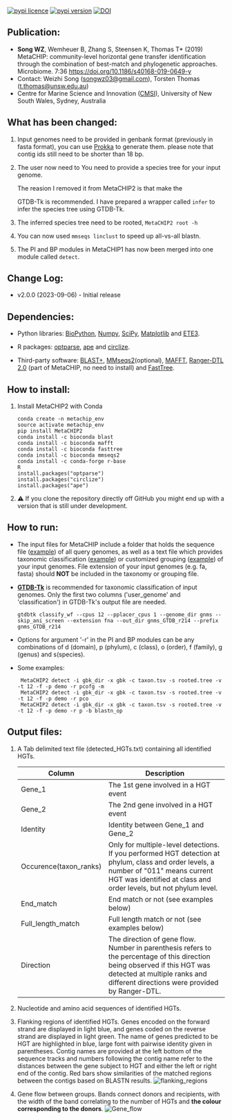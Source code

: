 
[![pypi licence](https://img.shields.io/pypi/l/MetaCHIP.svg)](https://opensource.org/licenses/gpl-3.0.html)
[![pypi version](https://img.shields.io/pypi/v/MetaCHIP2.svg)](https://pypi.python.org/pypi/MetaCHIP2) 
[![DOI         ](https://img.shields.io/static/v1.svg?label=DOI&message=10.1186/s40168-019-0649-y&color=orange)](https://doi.org/10.1186/s40168-019-0649-y)

Publication:
---

+ **Song WZ**, Wemheuer B, Zhang S, Steensen K, Thomas T* (2019) MetaCHIP: community-level horizontal gene transfer identification through the combination of best-match and phylogenetic approaches. Microbiome. 7:36 https://doi.org/10.1186/s40168-019-0649-y
+ Contact: Weizhi Song (songwz03@gmail.com), Torsten Thomas (t.thomas@unsw.edu.au)
+ Centre for Marine Science and Innovation ([CMSI](https://www.cmsi.unsw.edu.au)), University of New South Wales, Sydney, Australia

What has been changed:
---

1. Input genomes need to be provided in genbank format (previously in fasta format), 
   you can use [Prokka](https://github.com/tseemann/prokka) to generate them.
   please note that contig ids still need to be shorter than 18 bp.

1. The user now need to You need to provide a species tree for your input genome.

   The reasion I removed it from MetaCHIP2 is that 
   make the 

   GTDB-Tk is recommended. I have prepared a wrapper called `infer` to infer the species tree using GTDB-Tk.

1. The inferred species tree need to be rooted, `MetaCHIP2 root -h`

1. You can now used `mmseqs linclust` to speed up all-vs-all blastn.

1. The PI and BP modules in MetaCHIP1 has now been merged into one module called `detect`.

Change Log:
---

* v2.0.0 (2023-09-06) - Initial release

Dependencies:
---

+ Python libraries: 
[BioPython](https://github.com/biopython/biopython.github.io/), 
[Numpy](http://www.numpy.org),
[SciPy](https://www.scipy.org),
[Matplotlib](http://matplotlib.org) and 
[ETE3](http://etetoolkit.org).

+ R packages: 
[optparse](https://cran.r-project.org/web/packages/optparse/index.html),
[ape](https://cran.r-project.org/web/packages/ape/index.html) and 
[circlize](https://cran.r-project.org/web/packages/circlize/index.html).

+ Third-party software: 
[BLAST+](https://blast.ncbi.nlm.nih.gov/Blast.cgi?PAGE_TYPE=BlastDocs&DOC_TYPE=Download),
[MMseqs2](https://github.com/soedinglab/MMseqs2)(optional), 
[MAFFT](https://mafft.cbrc.jp/alignment/software/),
[Ranger-DTL 2.0](https://compbio.engr.uconn.edu/software/RANGER-DTL/) (part of MetaCHIP, no need to install) and 
[FastTree](http://www.microbesonline.org/fasttree/).

How to install:
---

1. Install MetaCHIP2 with Conda
 
       conda create -n metachip_env
       source activate metachip_env
       pip install MetaCHIP2
       conda install -c bioconda blast
       conda install -c bioconda mafft
       conda install -c bioconda fasttree
       conda install -c bioconda mmseqs2
       conda install -c conda-forge r-base
       R
       install.packages("optparse")
       install.packages("circlize")
       install.packages("ape")

1. :warning: If you clone the repository directly off GitHub you might end up with a version that is still under development.


How to run:
---

+ The input files for MetaCHIP include a folder that holds the sequence file ([example](https://github.com/songweizhi/MetaCHIP/blob/master/input_file_examples/human_gut_bins))
of all query genomes, as well as a text file which provides taxonomic classification ([example](https://github.com/songweizhi/MetaCHIP/blob/master/input_file_examples/human_gut_bins_GTDB.tsv)) 
or customized grouping ([example](https://github.com/songweizhi/MetaCHIP/blob/master/input_file_examples/customized_grouping.txt))
of your input genomes. File extension of your input genomes (e.g. fa, fasta) should **NOT** be included in the taxonomy or grouping file.



+ [**GTDB-Tk**](https://github.com/Ecogenomics/GTDBTk) is recommended for taxonomic classification of input genomes. Only the first two columns ('user_genome' and 'classification') in GTDB-Tk's output file are needed. 

      gtdbtk classify_wf --cpus 12 --pplacer_cpus 1 --genome_dir gnms --skip_ani_screen --extension fna --out_dir gnms_GTDB_r214 --prefix gnms_GTDB_r214

+ Options for argument '-r' in the PI and BP modules can be any combinations of d (domain), p (phylum), c (class), o (order), f (family), g (genus) and s(species).

+ Some examples: 

       MetaCHIP2 detect -i gbk_dir -x gbk -c taxon.tsv -s rooted.tree -v -t 12 -f -p demo -r pcofg -m
       MetaCHIP2 detect -i gbk_dir -x gbk -c taxon.tsv -s rooted.tree -v -t 12 -f -p demo -r pco
       MetaCHIP2 detect -i gbk_dir -x gbk -c taxon.tsv -s rooted.tree -v -t 12 -f -p demo -r p -b blastn_op

Output files:
---

1. A Tab delimited text file (detected_HGTs.txt) containing all identified HGTs.

    |Column|Description|
    |---|---|
    |Gene_1|The 1st gene involved in a HGT event|
    |Gene_2|The 2nd gene involved in a HGT event|
    |Identity|Identity between Gene_1 and Gene_2|
    |Occurence(taxon_ranks)|Only for multiple-level detections. If you performed HGT detection at phylum, class and order levels, a number of "011" means current HGT was identified at class and order levels, but not phylum level.|
    |End_match|End match or not (see examples below)|
    |Full_length_match|Full length match or not (see examples below)|
    |Direction|The direction of gene flow. Number in parenthesis refers to the percentage of this direction being observed if this HGT was detected at multiple ranks and different directions were provided by Ranger-DTL.|   

1. Nucleotide and amino acid sequences of identified HGTs.

1. Flanking regions of identified HGTs. Genes encoded on the forward strand are displayed in light blue, and genes coded on the reverse strand are displayed in light green. The name of genes predicted to be HGT are highlighted in blue, large font with pairwise identity given in parentheses. Contig names are provided at the left bottom of the sequence tracks and numbers following the contig name refer to the distances between the gene subject to HGT and either the left or right end of the contig. Red bars show similarities of the matched regions between the contigs based on BLASTN results.
    ![flanking_regions](images/flanking_regions.png)
 
1. Gene flow between groups. Bands connect donors and recipients, with the width of the band correlating to the number of HGTs and **the colour corresponding to the donors**.
    ![Gene_flow](images/Gene_flow.jpg)
